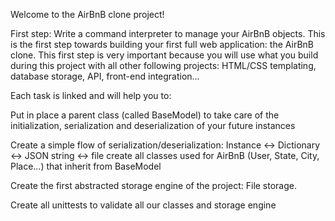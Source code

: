 Welcome to the AirBnB clone project!

First step: Write a command interpreter to manage your AirBnB objects.
This is the first step towards building your first full web application: the AirBnB clone. This first step is very important because you will use what you build during this project with all other following projects: HTML/CSS templating, database storage, API, front-end integration…

Each task is linked and will help you to:

Put in place a parent class (called BaseModel) to take care of the initialization, serialization and deserialization of your future instances

Create a simple flow of serialization/deserialization: Instance <-> Dictionary <-> JSON string <-> file
create all classes used for AirBnB (User, State, City, Place…) that inherit from BaseModel

Create the first abstracted storage engine of the project: File storage.

Create all unittests to validate all our classes and storage engine
